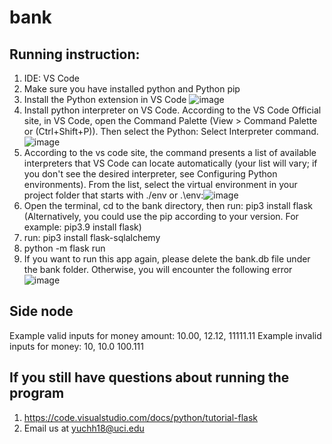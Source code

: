 # bank

## Running instruction:
1. IDE: VS Code
2. Make sure you have installed python and Python pip
3. Install the Python extension in VS Code ![image](https://user-images.githubusercontent.com/62589505/117886967-d54d0380-b264-11eb-99b8-a1c0031dce0e.png)
4. Install python interpreter on VS Code. According to the VS Code Official site, in VS Code, open the Command Palette (View > Command Palette or (Ctrl+Shift+P)). Then select the Python: Select Interpreter command. ![image](https://user-images.githubusercontent.com/62589505/117883390-37efd080-b260-11eb-8636-4ae9227b61c1.png)
5. According to the vs code site, the command presents a list of available interpreters that VS Code can locate automatically (your list will vary; if you don't see the desired interpreter, see Configuring Python environments). From the list, select the virtual environment in your project folder that starts with ./env or .\env:![image](https://user-images.githubusercontent.com/62589505/117889518-899c5900-b268-11eb-81c5-a076fff95b6b.png)
6. Open the terminal, cd to the bank directory, then run: pip3 install flask  (Alternatively, you could use the pip according to your version. For example: pip3.9 install flask)
7. run: pip3 install flask-sqlalchemy      
8. python -m flask run
9. If you want to run this app again, please delete the bank.db file under the bank folder. Otherwise, you will encounter the following error
![image](https://user-images.githubusercontent.com/62589505/117887422-83f14400-b265-11eb-9a1c-3d6127150ee9.png)

## Side node
Example valid inputs for money amount: 10.00, 12.12, 11111.11
Example invalid inputs for money: 10, 10.0 100.111

## If you still have questions about running the program
1. https://code.visualstudio.com/docs/python/tutorial-flask
2. Email us at yuchh18@uci.edu
